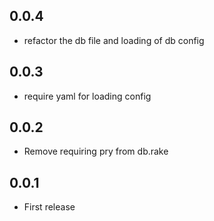 ## 0.0.4
* refactor the db file and loading of db config

## 0.0.3
* require yaml for loading config

## 0.0.2
* Remove requiring pry from db.rake

## 0.0.1
* First release
